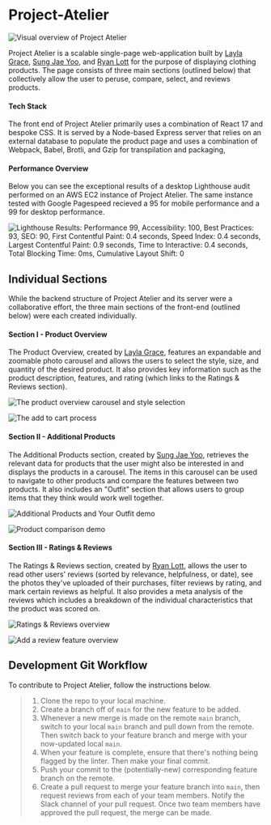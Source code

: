 # Project-Atelier

![Visual overview of Project Atelier](https://drive.google.com/uc?export=view&id=1w_BFELjJmzZgKwtNrfSuX23gQaJZYsfn)

Project Atelier is a scalable single-page web-application built by [Layla Grace](www.linkedin.com/in/thegraceoflayla), [Sung Jae Yoo](https://www.linkedin.com/in/sungu93/), and [Ryan Lott](https://www.linkedin.com/in/ryan-c-lott/) for the purpose of displaying clothing products. The page consists of three main sections (outlined below) that collectively allow the user to peruse, compare, select, and reviews products.

#### Tech Stack
The front end of Project Atelier primarily uses a combination of React 17 and bespoke CSS. It is served by a Node-based Express server that relies on an external database to populate the product page and uses a combination of Webpack, Babel, Brotli, and Gzip for transpilation and packaging,  

#### Performance Overview
Below you can see the exceptional results of a desktop Lighthouse audit performed on an AWS EC2 instance of Project Atelier. The same instance tested with Google Pagespeed recieved a 95 for mobile performance and a 99 for desktop performance.

![Lighthouse Results: Performance 99, Accessibility: 100, Best Practices: 93, SEO: 90, First Contentful Paint: 0.4 seconds, Speed Index: 0.4 seconds, Largest Contentful Paint: 0.9 seconds, Time to Interactive: 0.4 seconds, Total Blocking Time: 0ms, Cumulative Layout Shift: 0](https://drive.google.com/uc?export=view&id=1pWGAmZRyXHlMs49QvcQMCbgwnQq_VQNm)

## Individual Sections
While the backend structure of Project Atelier and its server were a collaborative effort, the three main sections of the front-end (outlined below) were each created individually.

#### Section I - Product Overview
The Product Overview, created by [Layla Grace](www.linkedin.com/in/thegraceoflayla), features an expandable and zoomable photo carousel and allows the users to select the style, size, and quantity of the desired product. It also provides key information such as the product description, features, and rating (which links to the Ratings & Reviews section).

![The product overview carousel and style selection](https://drive.google.com/uc?export=view&id=1LVpDEQYbf81lk3IfXbo8L2rjXp1Ux_v4)

![The add to cart process](https://drive.google.com/uc?export=view&id=1dpGUXYVk6vXZrz3i_4YAqsu6AOhgrBlE)

#### Section II - Additional Products
The Additional Products section, created by [Sung Jae Yoo](https://www.linkedin.com/in/sungu93/), retrieves the relevant data for products that the user might also be interested in and displays the products in a carousel. The items in this carousel can be used to navigate to other products and compare the features between two products. It also includes an "Outfit" section that allows users to group items that they think would work well together.

![Additional Products and Your Outfit demo](https://drive.google.com/uc?export=view&id=1mYoD0qGusYetTyOi4D58ayDcO6LEZiS2)

![Product comparison demo](https://drive.google.com/uc?export=view&id=1l_RXjePYKXZxhx3RTNfnWoHp3P-p9S7s)

#### Section III - Ratings & Reviews
The Ratings & Reviews section, created by [Ryan Lott](https://www.linkedin.com/in/ryan-c-lott/), allows the user to read other users' reviews (sorted by relevance, helpfulness, or date), see the photos they've uploaded of their purchases, filter reviews by rating, and mark certain reviews as helpful. It also provides a meta analysis of the reviews which includes a breakdown of the individual characteristics that the product was scored on.

![Ratings & Reviews overview](https://drive.google.com/uc?export=view&id=1IhN6ZV_MgflVgeu86caZ-m1VOFxK-csU)

![Add a review feature overview](https://drive.google.com/uc?export=view&id=1Tl3Mleb5yVzInt_ycggk2x9q5NvhzNtD)

## Development Git Workflow ##
To contribute to Project Atelier, follow the instructions below. 
> 1. Clone the repo to your local machine.
> 2. Create a branch off of `main` for the new feature to be added.
> 3. Whenever a new merge is made on the remote `main` branch, switch to your local `main` branch and pull down from the remote. Then switch back to your feature branch and merge with your now-updated local `main`.
> 4. When your feature is complete, ensure that there's nothing being flagged by the linter. Then make your final commit.
> 5. Push your commit to the (potentially-new) corresponding feature branch on the remote.
> 6. Create a pull request to merge your feature branch into `main`, then request reviews from each of your team members. Notify the Slack channel of your pull request. Once two team members have approved the pull request, the merge can be made.
